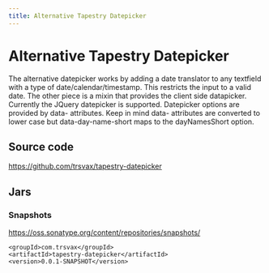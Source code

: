 ```yaml
---
title: Alternative Tapestry Datepicker
---
```


# Alternative Tapestry Datepicker


The alternative datepicker works by adding a date translator to any textfield with a type of date/calendar/timestamp. This restricts the input to a valid date. The other piece is a mixin that provides the client side datapicker. Currently the JQuery datepicker is supported. Datepicker options are provided by data- attributes. Keep in mind data- attributes are converted to lower case but data-day-name-short maps to the dayNamesShort option.



## Source code

https://github.com/trsvax/tapestry-datepicker

## Jars

### Snapshots

https://oss.sonatype.org/content/repositories/snapshots/  

	<groupId>com.trsvax</groupId>
	<artifactId>tapestry-datepicker</artifactId>
	<version>0.0.1-SNAPSHOT</version>



